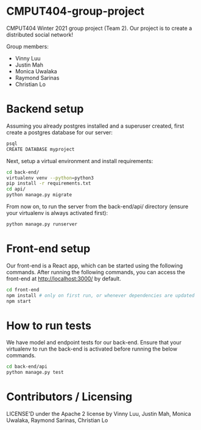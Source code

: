 CMPUT404-group-project
=============================
CMPUT404 Winter 2021 group project (Team 2). Our project is to create a distributed social network!

Group members:
- Vinny Luu
- Justin Mah
- Monica Uwalaka
- Raymond Sarinas
- Christian Lo

# Backend setup
Assuming you already postgres installed and a superuser created, first create a postgres database for our server:
```bash
psql 
CREATE DATABASE myproject
```
Next, setup a virtual environment and install requirements:
```bash
cd back-end/
virtualenv venv --python=python3
pip install -r requirements.txt
cd api/
python manage.py migrate
```
From now on, to run the server from the back-end/api/ directory (ensure your virtualenv is always activated first):
```bash
python manage.py runserver
```

# Front-end setup
Our front-end is a React app, which can be started using the following commands.
After running the following commands, you can access the front-end at [http://localhost:3000/](http://localhost:3000/) by default.
```bash
cd front-end
npm install # only on first run, or whenever dependencies are updated
npm start
```

# How to run tests
We have model and endpoint tests for our back-end. Ensure that your virtualenv to run the back-end is activated before running the below commands.
```bash
cd back-end/api
python manage.py test
```


Contributors / Licensing
========================

LICENSE'D under the Apache 2 license by Vinny Luu, Justin Mah, Monica Uwalaka, Raymond Sarinas, Christian Lo
